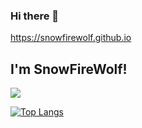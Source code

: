 ### Hi there 👋

https://snowfirewolf.github.io

## I'm SnowFireWolf!

<img src="https://github-readme-stats.vercel.app/api?username=snowfirewolf&show_icons=true&bg_color=30,e96443,904e95&title_color=fff&text_color=fff&icon_color=fff" />

[![Top Langs](https://github-readme-stats.vercel.app/api/top-langs/?username=snowfirewolf&layout=compact)](https://github.com/snowfirewolf/github-readme-stats)
